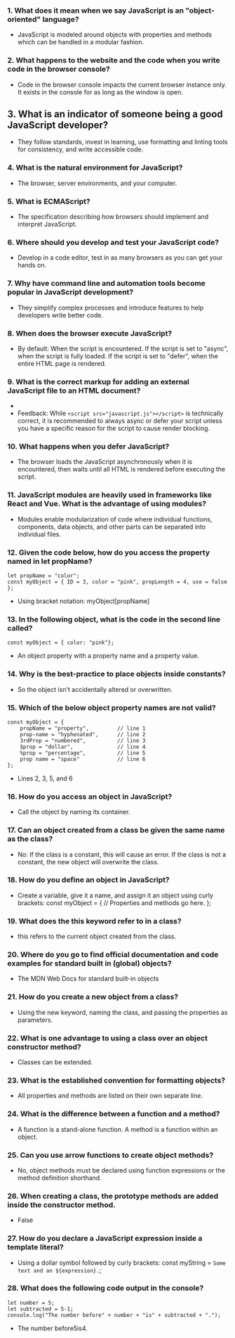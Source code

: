 ### 1. What does it mean when we say JavaScript is an "object-oriented" language?

- JavaScript is modeled around objects with properties and methods which can be handled in a modular fashion.

### 2. What happens to the website and the code when you write code in the browser console?

- Code in the browser console impacts the current browser instance only. It exists in the console for as long as the window is open.

## 3. What is an indicator of someone being a good JavaScript developer?

- They follow standards, invest in learning, use formatting and linting tools for consistency, and write accessible code.

### 4. What is the natural environment for JavaScript?

- The browser, server environments, and your computer.

### 5. What is ECMAScript?

- The specification describing how browsers should implement and interpret JavaScript.

### 6. Where should you develop and test your JavaScript code?

- Develop in a code editor, test in as many browsers as you can get your hands on.

### 7. Why have command line and automation tools become popular in JavaScript development?

- They simplify complex processes and introduce features to help developers write better code.

### 8. When does the browser execute JavaScript?

- By default: When the script is encountered. If the script is set to "async", when the script is fully loaded. If the script is set to "defer", when the entire HTML page is rendered.

### 9. What is the correct markup for adding an external JavaScript file to an HTML document?

- <script src="javascript.js" async></script>
- Feedback: While `<script src="javascript.js"></script>` is technically correct, it is recommended to always async or defer your script unless you have a specific reason for the script to cause render blocking.

### 10. What happens when you defer JavaScript?

- The browser loads the JavaScript asynchronously when it is encountered, then waits until all HTML is rendered before executing the script.

### 11. JavaScript modules are heavily used in frameworks like React and Vue. What is the advantage of using modules?

- Modules enable modularization of code where individual functions, components, data objects, and other parts can be separated into individual files.

### 12. Given the code below, how do you access the property named in let propName?

    let propName = "color";
    const myObject = { ID = 3, color = "pink", propLength = 4, use = false };

- Using bracket notation: myObject[propName]

### 13. In the following object, what is the code in the second line called?

    const myObject = { color: "pink"};

- An object property with a property name and a property value.

### 14. Why is the best-practice to place objects inside constants?

- So the object isn't accidentally altered or overwritten.

### 15. Which of the below object property names are not valid?

    const myObject = {
        propName = "property",         // line 1
        prop-name = "hyphenated",      // line 2
        3rdProp = "numbered",          // line 3
        $prop = "dollar",              // line 4
        %prop = "percentage",          // line 5
        prop name = "space"            // line 6
    };

- Lines 2, 3, 5, and 6

### 16. How do you access an object in JavaScript?

- Call the object by naming its container.

### 17. Can an object created from a class be given the same name as the class?

- No: If the class is a constant, this will cause an error. If the class is not a constant, the new object will overwrite the class.

### 18. How do you define an object in JavaScript?

- Create a variable, give it a name, and assign it an object using curly brackets:
  const myObject = { // Properties and methods go here. };

### 19. What does the this keyword refer to in a class?

- this refers to the current object created from the class.

### 20. Where do you go to find official documentation and code examples for standard built in (global) objects?

- The MDN Web Docs for standard built-in objects

### 21. How do you create a new object from a class?

- Using the new keyword, naming the class, and passing the properties as parameters.

### 22. What is one advantage to using a class over an object constructor method?

- Classes can be extended.

### 23. What is the established convention for formatting objects?

- All properties and methods are listed on their own separate line.

### 24. What is the difference between a function and a method?

- A function is a stand-alone function. A method is a function within an object.

### 25. Can you use arrow functions to create object methods?

- No, object methods must be declared using function expressions or the method definition shorthand.

### 26. When creating a class, the prototype methods are added inside the constructor method.

- False

### 27. How do you declare a JavaScript expression inside a template literal?

- Using a dollar symbol followed by curly brackets:
  const myString = `Some text and an ${expression}.`;

### 28. What does the following code output in the console?

    let number = 5;
    let subtracted = 5-1;
    console.log("The number before" + number + "is" + subtracted + ".");

- The number before5is4.
